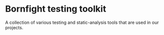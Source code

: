# Bornfight testing toolkit
A collection of various testing and static-analysis tools that are used in our projects.
